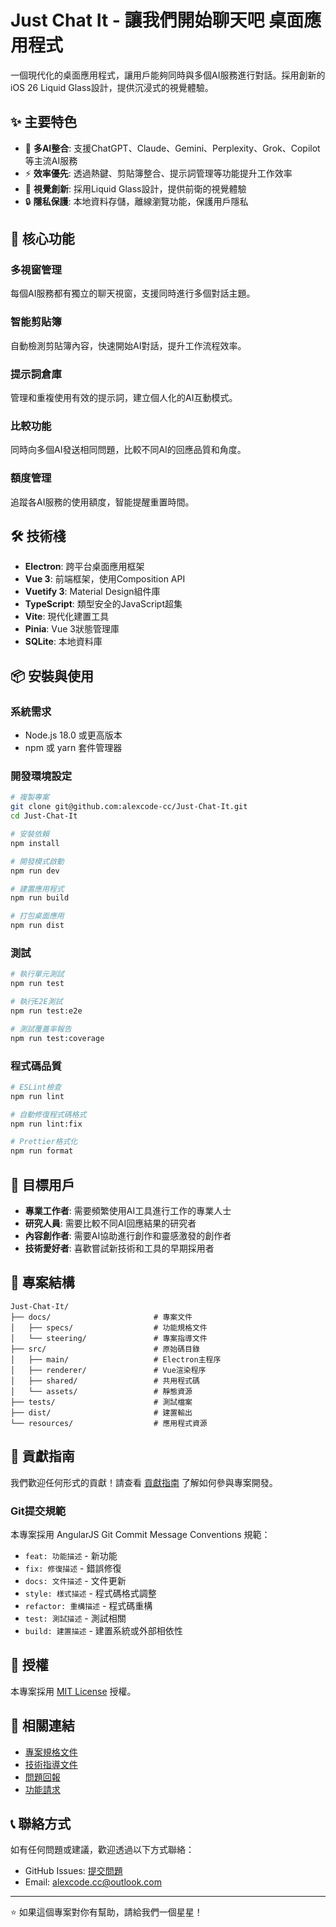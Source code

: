 # Just Chat It - 讓我們開始聊天吧 桌面應用程式

 一個現代化的桌面應用程式，讓用戶能夠同時與多個AI服務進行對話。採用創新的iOS 26 Liquid Glass設計，提供沉浸式的視覺體驗。

## ✨ 主要特色

- 🤖 **多AI整合**: 支援ChatGPT、Claude、Gemini、Perplexity、Grok、Copilot等主流AI服務
- ⚡ **效率優先**: 透過熱鍵、剪貼簿整合、提示詞管理等功能提升工作效率
- 🎨 **視覺創新**: 採用Liquid Glass設計，提供前衛的視覺體驗
- 🔒 **隱私保護**: 本地資料存儲，離線瀏覽功能，保護用戶隱私

## 🚀 核心功能

### 多視窗管理
每個AI服務都有獨立的聊天視窗，支援同時進行多個對話主題。

### 智能剪貼簿
自動檢測剪貼簿內容，快速開始AI對話，提升工作流程效率。

### 提示詞倉庫
管理和重複使用有效的提示詞，建立個人化的AI互動模式。

### 比較功能
同時向多個AI發送相同問題，比較不同AI的回應品質和角度。

### 額度管理
追蹤各AI服務的使用額度，智能提醒重置時間。

## 🛠️ 技術棧

- **Electron**: 跨平台桌面應用框架
- **Vue 3**: 前端框架，使用Composition API
- **Vuetify 3**: Material Design組件庫
- **TypeScript**: 類型安全的JavaScript超集
- **Vite**: 現代化建置工具
- **Pinia**: Vue 3狀態管理庫
- **SQLite**: 本地資料庫

## 📦 安裝與使用

### 系統需求
- Node.js 18.0 或更高版本
- npm 或 yarn 套件管理器

### 開發環境設定

```bash
# 複製專案
git clone git@github.com:alexcode-cc/Just-Chat-It.git
cd Just-Chat-It

# 安裝依賴
npm install

# 開發模式啟動
npm run dev

# 建置應用程式
npm run build

# 打包桌面應用
npm run dist
```

### 測試

```bash
# 執行單元測試
npm run test

# 執行E2E測試
npm run test:e2e

# 測試覆蓋率報告
npm run test:coverage
```

### 程式碼品質

```bash
# ESLint檢查
npm run lint

# 自動修復程式碼格式
npm run lint:fix

# Prettier格式化
npm run format
```

## 🎯 目標用戶

- **專業工作者**: 需要頻繁使用AI工具進行工作的專業人士
- **研究人員**: 需要比較不同AI回應結果的研究者
- **內容創作者**: 需要AI協助進行創作和靈感激發的創作者
- **技術愛好者**: 喜歡嘗試新技術和工具的早期採用者

## 📁 專案結構

```
Just-Chat-It/
├── docs/                       # 專案文件
│   ├── specs/                  # 功能規格文件
│   └── steering/               # 專案指導文件
├── src/                        # 原始碼目錄
│   ├── main/                   # Electron主程序
│   ├── renderer/               # Vue渲染程序
│   ├── shared/                 # 共用程式碼
│   └── assets/                 # 靜態資源
├── tests/                      # 測試檔案
├── dist/                       # 建置輸出
└── resources/                  # 應用程式資源
```

## 🤝 貢獻指南

我們歡迎任何形式的貢獻！請查看 [貢獻指南](CONTRIBUTING.md) 了解如何參與專案開發。

### Git提交規範

本專案採用 AngularJS Git Commit Message Conventions 規範：

- `feat: 功能描述` - 新功能
- `fix: 修復描述` - 錯誤修復  
- `docs: 文件描述` - 文件更新
- `style: 樣式描述` - 程式碼格式調整
- `refactor: 重構描述` - 程式碼重構
- `test: 測試描述` - 測試相關
- `build: 建置描述` - 建置系統或外部相依性

## 📄 授權

本專案採用 [MIT License](LICENSE) 授權。

## 🔗 相關連結

- [專案規格文件](docs/specs/)
- [技術指導文件](docs/steering/)
- [問題回報](https://github.com/alexcode-cc/Just-Chat-It/issues)
- [功能請求](https://github.com/alexcode-cc/Just-Chat-It/issues/new?template=feature_request.md)

## 📞 聯絡方式

如有任何問題或建議，歡迎透過以下方式聯絡：

- GitHub Issues: [提交問題](https://github.com/alexcode-cc/Just-Chat-It/issues)
- Email: alexcode.cc@outlook.com

---

⭐ 如果這個專案對你有幫助，請給我們一個星星！